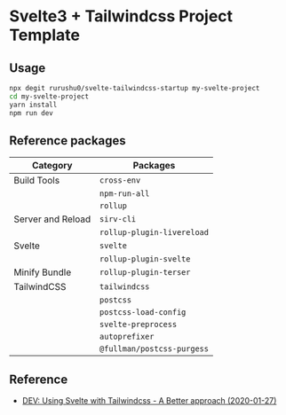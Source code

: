 # Svelte3 + Tailwindcss Project Template

## Usage

```bash
npx degit rurushu0/svelte-tailwindcss-startup my-svelte-project
cd my-svelte-project
yarn install
npm run dev
```

## Reference packages

| Category          | Packages                   |
| ----------------- | -------------------------- |
| Build Tools       | `cross-env`                |
|                   | `npm-run-all`              |
|                   | `rollup`                   |
| Server and Reload | `sirv-cli`                 |
|                   | `rollup-plugin-livereload` |
| Svelte            | `svelte`                   |
|                   | `rollup-plugin-svelte`     |
| Minify Bundle     | `rollup-plugin-terser`     |
| TailwindCSS       | `tailwindcss`              |
|                   | `postcss`                  |
|                   | `postcss-load-config`      |
|                   | `svelte-preprocess`        |
|                   | `autoprefixer`             |
|                   | `@fullman/postcss-purgess` |

## Reference

- [DEV: Using Svelte with Tailwindcss - A Better approach (2020-01-27)](https://dev.to/sarioglu/using-svelte-with-tailwindcss-a-better-approach-47ph)
